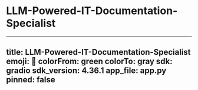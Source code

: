 # LLM-Powered-IT-Documentation-Specialist

---
title: LLM-Powered-IT-Documentation-Specialist
emoji: 🐢
colorFrom: green
colorTo: gray
sdk: gradio
sdk_version: 4.36.1
app_file: app.py
pinned: false
---